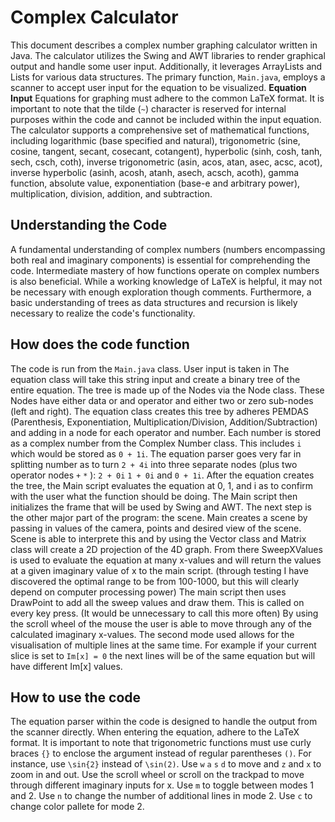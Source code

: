 # Complex Calculator
This document describes a complex number graphing calculator written in Java. The calculator utilizes the Swing and AWT libraries to render graphical output and handle some user input. Additionally, it leverages ArrayLists and Lists for various data structures. The primary function, `Main.java`, employs a scanner to accept user input for the equation to be visualized. **Equation Input** Equations for graphing must adhere to the common LaTeX format. It is important to note that the tilde (`~`) character is reserved for internal purposes within the code and cannot be included within the input equation. The calculator supports a comprehensive set of mathematical functions, including logarithmic (base specified and natural), trigonometric (sine, cosine, tangent, secant, cosecant, cotangent), hyperbolic (sinh, cosh, tanh, sech, csch, coth), inverse trigonometric (asin, acos, atan, asec, acsc, acot), inverse hyperbolic (asinh, acosh, atanh, asech, acsch, acoth), gamma function, absolute value, exponentiation (base-e and arbitrary power), multiplication, division, addition, and subtraction.
## Understanding the Code
A fundamental understanding of complex numbers (numbers encompassing both real and imaginary components) is essential for comprehending the code. Intermediate mastery of how functions operate on complex numbers is also beneficial. While a working knowledge of LaTeX is helpful, it may not be necessary with enough exploration though comments. Furthermore, a basic understanding of trees as data structures and recursion is likely necessary to realize the code's functionality.
## How does the code function
The code is run from the `Main.java` class.
User input is taken in 
The equation class will take this string input and create a binary tree of the entire equation.
The tree is made up of the Nodes via the Node class. 
These Nodes have either data or and operator and either two or zero sub-nodes (left and right).
The equation class creates this tree by adheres PEMDAS (Parenthesis, Exponentiation, Multiplication/Division, Addition/Subtraction) and adding in a node for each operator and number.
Each number is stored as a complex number from the Complex Number class.
This includes `i` which would be stored as `0 + 1i`. 
The equation parser goes very far in splitting number as to turn `2 + 4i` into three separate nodes (plus two operator nodes `+` `*` ): `2 + 0i` `1 + 0i` and `0 + 1i`.
After the equation creates the tree, the Main script evaluates the equation at 0, 1, and i as to confirm with the user what the function should be doing.
The Main script then initializes the frame that will be used by Swing and AWT.
The next step is the other major part of the program: the scene.
Main creates a scene by passing in values of the camera, points and desired view of the scene.
Scene is able to interprete this and by using the Vector class and Matrix class will create a 2D projection of the 4D graph.
From there SweepXValues is used to evaluate the equation at many x-values and will return the values at a given imaginary value of x to the main script.
(through testing I have discovered the optimal range to be from 100-1000, but this will clearly depend on computer processing power)
The main script then uses DrawPoint to add all the sweep values and draw them.
This is called on every key press. (It would be unnecessary to call this more often)
By using the scroll wheel of the mouse the user is able to move through any of the calculated imaginary x-values.
The second mode used allows for the visualisation of multiple lines at the same time. 
For example if your current slice is set to `Im[x] = 0` the next lines will be of the same equation but will have different Im[x] values.
## How to use the code
The equation parser within the code is designed to handle the output from the scanner directly. When entering the equation, adhere to the LaTeX format. It is important to note that trigonometric functions must use curly braces `{}` to enclose the argument instead of regular parentheses `()`. For instance, use `\sin{2}` instead of `\sin(2)`.
Use `w` `a` `s` `d` to move and `z` and `x` to zoom in and out.
Use the scroll wheel or scroll on the trackpad to move through different imaginary inputs for x.
Use `m` to toggle between modes 1 and 2.
Use `n` to change the number of additional lines in mode 2.
Use `c` to change color pallete for mode 2.
